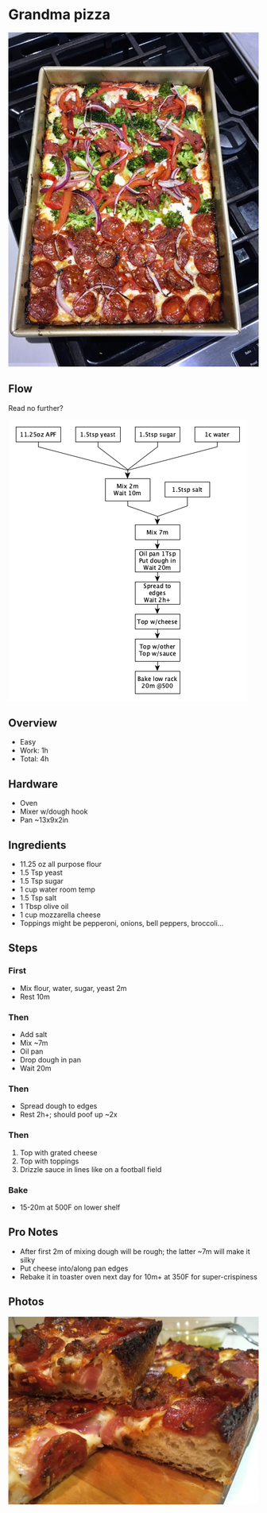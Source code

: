 # Grandma pizza
![WFP](./images/over-w-brocc.jpeg)
## Flow

Read no further?

![Flow](./images/flow.png)
## Overview
- Easy
- Work: 1h
- Total: 4h
## Hardware
- Oven
- Mixer w/dough hook
- Pan ~13x9x2in
## Ingredients
- 11.25 oz all purpose flour
- 1.5 Tsp yeast
- 1.5 Tsp sugar
- 1 cup water room temp
- 1.5 Tsp salt
- 1 Tbsp olive oil
- 1 cup mozzarella cheese
- Toppings might be pepperoni, onions, bell peppers, broccoli...
## Steps
### First
- Mix flour, water, sugar, yeast 2m
- Rest 10m
### Then
- Add salt
- Mix ~7m
- Oil pan
- Drop dough in pan
- Wait 20m
### Then
- Spread dough to edges
- Rest 2h+; should poof up ~2x 
### Then
1. Top with grated cheese
1. Top with toppings
1. Drizzle sauce in lines like on a football field
### Bake
- 15-20m at 500F on lower shelf
## Pro Notes
- After first 2m of mixing dough will be rough; the latter ~7m will make it silky
- Put cheese into/along pan edges
- Rebake it in toaster oven next day for 10m+ at 350F for super-crispiness
## Photos
![WFP](./images/pep-side.jpeg)

